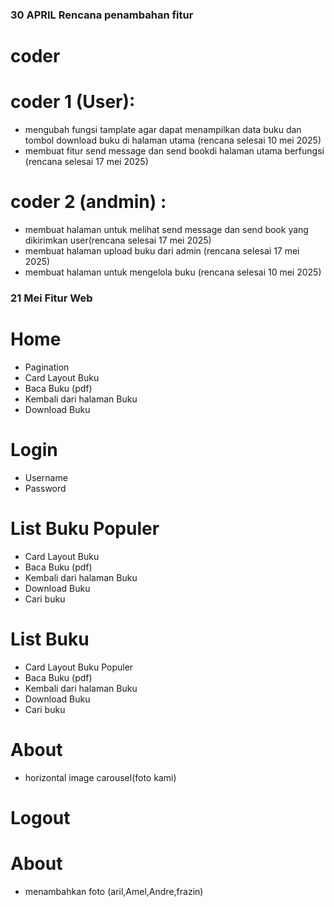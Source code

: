 ### 30 APRIL Rencana penambahan fitur
# coder
# coder 1 (User):
- mengubah fungsi tamplate agar dapat menampilkan data buku dan tombol download buku di halaman utama (rencana selesai 10 mei 2025)
- membuat fitur send message dan send bookdi halaman utama berfungsi (rencana selesai 17 mei 2025)
# coder 2 (andmin) :
- membuat halaman untuk melihat send message dan send book yang dikirimkan user(rencana selesai 17 mei 2025)
- membuat halaman upload buku dari admin (rencana selesai 17 mei 2025)
- membuat halaman untuk mengelola buku (rencana selesai 10 mei 2025)

### 21 Mei Fitur Web
# Home
- Pagination
- Card Layout Buku
- Baca Buku (pdf)
- Kembali dari halaman Buku
- Download Buku

# Login
- Username
- Password

# List Buku Populer
- Card Layout Buku
- Baca Buku (pdf)
- Kembali dari halaman Buku
- Download Buku
- Cari buku

# List Buku 
- Card Layout Buku Populer
- Baca Buku (pdf)
- Kembali dari halaman Buku
- Download Buku
- Cari buku

# About
- horizontal image carousel(foto kami)

# Logout
# About
- menambahkan foto (aril,Amel,Andre,frazin)
